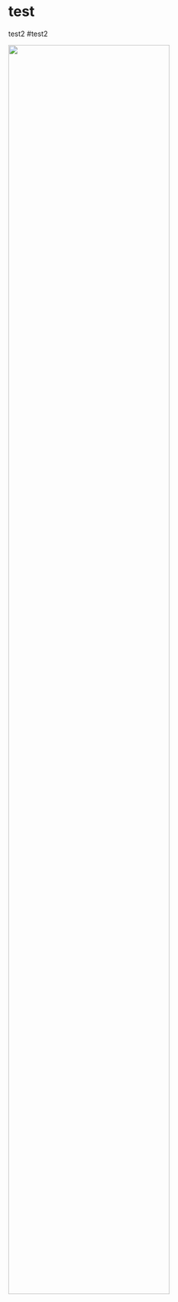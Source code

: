 # test
 test2
 #test2

<img width="80%" src="https://github.com/BigBadBonds/test/issues/1#issue-1446708097"/>
